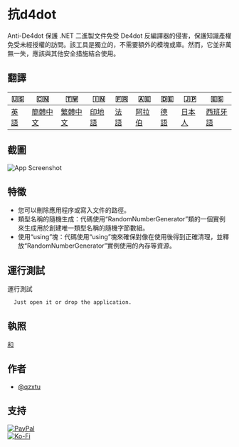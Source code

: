# 抗d4dot

Anti-De4dot 保護 .NET 二進製文件免受 De4dot 反編譯器的侵害，保護知識產權免受未經授權的訪問。該工具是獨立的，不需要額外的模塊或庫。然而，它並非萬無一失，應該與其他安全措施結合使用。

## 翻譯

| 🇺🇸            | 🇨🇳                    | 🇹🇼                    | 🇮🇳                | 🇫🇷               | 🇦🇪                | 🇩🇪               | 🇯🇵                | 🇪🇸                 |
| --------------- | ----------------------- | ----------------------- | ------------------- | ------------------ | ------------------- | ------------------ | ------------------- | -------------------- |
| [英語](README.md) | [簡體中文](README.zh-CN.md) | [繁體中文](README.zh-TW.md) | [印地語](README.hi.md) | [法語](README.fr.md) | [阿拉伯](README.ar.md) | [德語](README.de.md) | [日本人](README.ja.md) | [西班牙語](README.es.md) |

## 截圖

![App Screenshot](https://cdn.discordapp.com/attachments/1008195045960204349/1097785288748699648/New_Website_Blue_Mockup_Instagram_-_Laptop.png)

## 特徵

-   您可以刪除應用程序或寫入文件的路徑。
-   類型名稱的隨機生成：代碼使用“RandomNumberGenerator”類的一個實例來生成用於創建唯一類型名稱的隨機字節數組。
-   使用“using”塊：代碼使用“using”塊來確保對像在使用後得到正確清理，並釋放“RandomNumberGenerator”實例使用的內存等資源。

## 運行測試

運行測試

```text
  Just open it or drop the application.
```

## 執照

[和](https://choosealicense.com/licenses/mit/)

## 作者

-   [@qzxtu](https://www.github.com/qzxtu)

## 支持

[![PayPal](https://img.shields.io/badge/PayPal-00457C?style=for-the-badge&logo=paypal&logoColor=white)](https://paypal.me/nova355killer)  
[![Ko-Fi](https://img.shields.io/badge/kofi-00457C?style=for-the-badge&logo=ko-fi&logoColor=white)](https://ko-fi.com/nova355)
